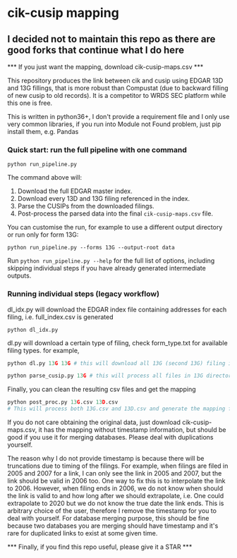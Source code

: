 # cik-cusip mapping

## I decided not to maintain this repo as there are good forks that continue what I do here

*** If you just want the mapping, download cik-cusip-maps.csv ***

This repository produces the link between cik and cusip using EDGAR 13D and 13G fillings, that is more robust than Compustat (due to backward filling of new cusip to old records). It is a competitor to WRDS SEC platform while this one is free.

This is written in python36+, I don't provide a requirement file and I only use very common libraries, if you run into Module not Found problem, just pip install them, e.g. Pandas

### Quick start: run the full pipeline with one command

```
python run_pipeline.py
```

The command above will:

1. Download the full EDGAR master index.
2. Download every 13D and 13G filing referenced in the index.
3. Parse the CUSIPs from the downloaded filings.
4. Post-process the parsed data into the final `cik-cusip-maps.csv` file.

You can customise the run, for example to use a different output directory or run only for form 13G:

```
python run_pipeline.py --forms 13G --output-root data
```

Run `python run_pipeline.py --help` for the full list of options, including skipping individual steps if you have already generated intermediate outputs.

### Running individual steps (legacy workflow)

dl_idx.py will download the EDGAR index file containing addresses for each filing, i.e. full_index.csv is generated

```
python dl_idx.py
```

dl.py will download a certain type of filing, check form_type.txt for available filing types. for example,
```python
python dl.py 13G 13G # this will download all 13G (second 13G) filing into 13G (first 13G) folder
```
```python
python parse_cusip.py 13G # this will process all files in 13G directory, creating a file called 13G.csv with filing name, cik, cusip number.
```
Finally, you can clean the resulting csv files and get the mapping
```python
python post_proc.py 13G.csv 13D.csv
# This will process both 13G.csv and 13D.csv and generate the mapping file
```

If you do not care obtaining the original data, just download cik-cusip-maps.csv, it has the mapping without timestamp information, but should be good if you use it for merging databases. Please deal with duplications yourself.

The reason why I do not provide timestamp is because there will be truncations due to timing of the filings. For example, when filings are filed in 2005 and 2007 for a link, I can only see the link in 2005 and 2007, but the link should be valid in 2006 too. One way to fix this is to interpolate the link to 2006. However, when filing ends in 2006, we do not know when should the link is valid to and how long after we should extrapolate, i.e. One could extrapolate to 2020 but we do not know the true date the link ends. This is arbitrary choice of the user, therefore I remove the timestamp for you to deal with yourself. For database merging purpose, this should be fine because two databases you are merging should have timestamp and it's rare for duplicated links to exist at some given time.

*** Finally, if you find this repo useful, please give it a STAR ***
